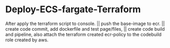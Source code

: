 # Deploy-ECS-fargate-Terraform
After apply the terraform script to console. ||
push the base-image to ecr. ||
create code commit, add dockerfile and test page/files, ||
create code build and pipeline, also attach the terraform created ecr-policy to the codebuild role created by aws.